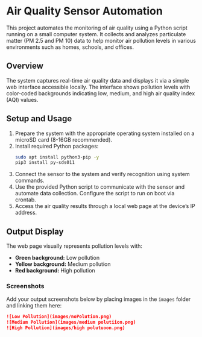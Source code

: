 # Air Quality Sensor Automation

This project automates the monitoring of air quality using a Python script running on a small computer system. It collects and analyzes particulate matter (PM 2.5 and PM 10) data to help monitor air pollution levels in various environments such as homes, schools, and offices.

## Overview

The system captures real-time air quality data and displays it via a simple web interface accessible locally. The interface shows pollution levels with color-coded backgrounds indicating low, medium, and high air quality index (AQI) values.

## Setup and Usage

1. Prepare the system with the appropriate operating system installed on a microSD card (8-16GB recommended).
2. Install required Python packages:
    ```bash
    sudo apt install python3-pip -y
    pip3 install py-sds011
    ```
3. Connect the sensor to the system and verify recognition using system commands.
4. Use the provided Python script to communicate with the sensor and automate data collection. Configure the script to run on boot via crontab.
5. Access the air quality results through a local web page at the device’s IP address.

## Output Display

The web page visually represents pollution levels with:

- **Green background:** Low pollution
- **Yellow background:** Medium pollution
- **Red background:** High pollution

### Screenshots

Add your output screenshots below by placing images in the `images` folder and linking them here:

```markdown
![Low Pollution](images/noPolution.png)
![Medium Pollution](images/medium polutiion.png)
![High Pollution](images/high polutuoon.png)

